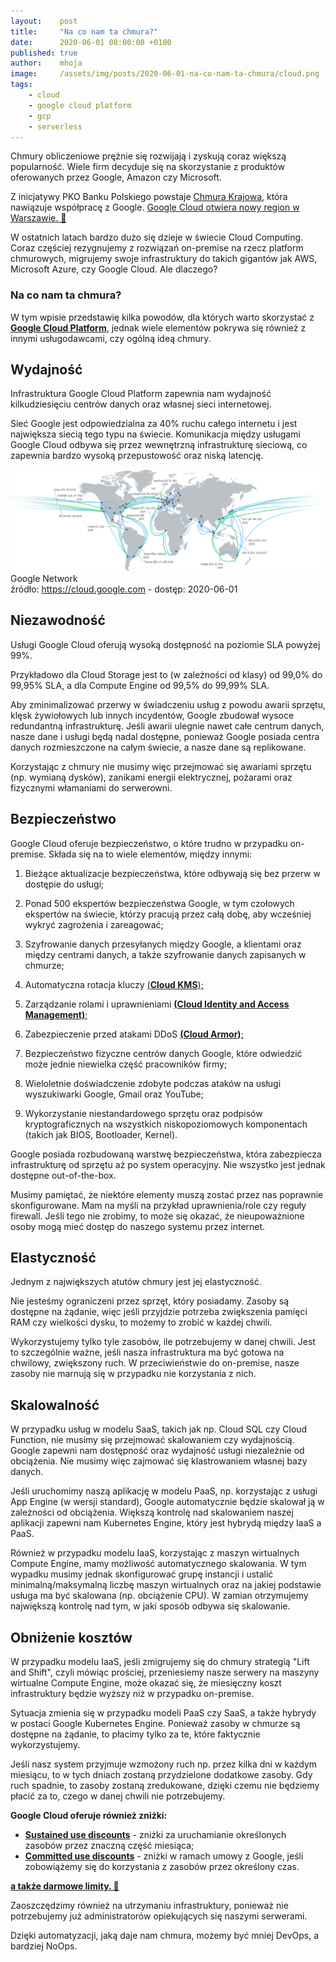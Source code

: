 ```yaml
---
layout:    post
title:     "Na co nam ta chmura?"
date:      2020-06-01 08:00:00 +0100
published: true
author:    mhoja
image:     /assets/img/posts/2020-06-01-na-co-nam-ta-chmura/cloud.png
tags:
    - cloud
    - google cloud platform
    - gcp
    - serverless
---
```


Chmury obliczeniowe prężnie się rozwijają i zyskują coraz większą popularność. Wiele firm decyduje się na skorzystanie z produktów oferowanych przez Google, Amazon czy Microsoft.

Z inicjatywy PKO Banku Polskiego powstaje [Chmura Krajowa](https://chmurakrajowa.pl/), która nawiązuje współpracę z Google. [Google Cloud otwiera nowy region w Warszawie. 🔗](https://itwiz.pl/operator-chmury-krajowej-google-cloud-otwieraja-region-google-cloud-warszawa-buduja-data-center/)

W ostatnich latach bardzo dużo się dzieje w świecie Cloud Computing. Coraz częściej rezygnujemy z rozwiązań on-premise na rzecz platform chmurowych, migrujemy swoje infrastruktury do takich gigantów jak AWS, Microsoft Azure, czy Google Cloud. Ale dlaczego?

### Na co nam ta chmura?

W tym wpisie przedstawię kilka powodów, dla których warto skorzystać z [**Google Cloud Platform**](https://cloud.google.com/), jednak wiele elementów pokrywa się również z innymi usługodawcami, czy ogólną ideą chmury.

## Wydajność

Infrastruktura Google Cloud Platform zapewnia nam wydajność kilkudziesięciu centrów danych oraz własnej sieci internetowej.

Sieć Google jest odpowiedzialna za 40% ruchu całego internetu i jest największa siecią tego typu na świecie. Komunikacja między usługami Google Cloud odbywa się przez wewnętrzną infrastrukturę sieciową, co zapewnia bardzo wysoką przepustowość oraz niską latencję.

![Google Cloud Network](/assets/img/posts/2020-06-01-na-co-nam-ta-chmura/google-cloud-network.png)
<span class="img-legend">Google Network<br />źródło: <a href="https://cloud.google.com/about/locations#network">https://cloud.google.com</a> - dostęp: 2020-06-01</span>

## Niezawodność

Usługi Google Cloud oferują wysoką dostępność na poziomie SLA powyżej 99%.

Przykładowo dla Cloud Storage jest to (w zależności od klasy) od 99,0% do 99,95% SLA, a dla Compute Engine od 99,5% do 99,99% SLA.

Aby zminimalizować przerwy w świadczeniu usług z powodu awarii sprzętu, klęsk żywiołowych lub innych incydentów, Google zbudował wysoce redundantną infrastrukturę. Jeśli awarii ulegnie nawet całe centrum danych, nasze dane i usługi będą nadal dostępne, ponieważ Google posiada centra danych rozmieszczone na całym świecie, a nasze dane są replikowane.

Korzystając z chmury nie musimy więc przejmować się awariami sprzętu (np. wymianą dysków), zanikami energii elektrycznej, pożarami oraz fizycznymi włamaniami do serwerowni.

## Bezpieczeństwo

Google Cloud oferuje bezpieczeństwo, o które trudno w przypadku on-premise. Składa się na to wiele elementów, między innymi:

1. Bieżące aktualizacje bezpieczeństwa, które odbywają się bez przerw w dostępie do usługi;

2. Ponad 500 ekspertów bezpieczeństwa Google, w tym czołowych ekspertów na świecie, którzy pracują przez całą dobę, aby wcześniej wykryć zagrożenia i zareagować;

3. Szyfrowanie danych przesyłanych między Google, a klientami oraz między centrami danych, a także szyfrowanie danych zapisanych w chmurze;

4. Automatyczna rotacja kluczy [(**Cloud KMS**);](https://cloud.google.com/kms/docs/key-rotation)

5. Zarządzanie rolami i uprawnieniami [**(Cloud Identity and Access Management)**;](https://cloud.google.com/iam)

6. Zabezpieczenie przed atakami DDoS [**(Cloud Armor)**;](https://cloud.google.com/armor)

7. Bezpieczeństwo fizyczne centrów danych Google, które odwiedzić może jednie niewielka część pracowników firmy;

8. Wieloletnie doświadczenie zdobyte podczas ataków na usługi wyszukiwarki Google, Gmail oraz YouTube;

9. Wykorzystanie niestandardowego sprzętu oraz podpisów kryptograficznych na wszystkich niskopoziomowych komponentach (takich jak BIOS, Bootloader, Kernel).

Google posiada rozbudowaną warstwę bezpieczeństwa, która zabezpiecza infrastrukturę od sprzętu aż po system operacyjny. Nie wszystko jest jednak dostępne out-of-the-box.

Musimy pamiętać, że niektóre elementy muszą zostać przez nas poprawnie skonfigurowane. Mam na myśli na przykład uprawnienia/role czy reguły firewall. Jeśli tego nie zrobimy, to może się okazać, że nieupoważnione osoby mogą mieć dostęp do naszego systemu przez internet.

## Elastyczność

Jednym z największych atutów chmury jest jej elastyczność.

Nie jesteśmy ograniczeni przez sprzęt, który posiadamy. Zasoby są dostępne na żądanie, więc jeśli przyjdzie potrzeba zwiększenia pamięci RAM czy wielkości dysku, to możemy to zrobić w każdej chwili.

Wykorzystujemy tylko tyle zasobów, ile potrzebujemy w danej chwili. Jest to szczególnie ważne, jeśli nasza infrastruktura ma być gotowa na chwilowy, zwiększony ruch. W przeciwieństwie do on-premise, nasze zasoby nie marnują się w przypadku nie korzystania z nich.

## Skalowalność

W przypadku usług w modelu SaaS, takich jak np. Cloud SQL czy Cloud Function, nie musimy się przejmować skalowaniem czy wydajnością. Google zapewni nam dostępność oraz wydajność usługi niezależnie od obciążenia. Nie musimy więc zajmować się klastrowaniem własnej bazy danych.

Jeśli uruchomimy naszą aplikację w modelu PaaS, np. korzystając z usługi App Engine (w wersji standard), Google automatycznie będzie skalował ją w zależności od obciążenia. Większą kontrolę nad skalowaniem naszej aplikacji zapewni nam Kubernetes Engine, który jest hybrydą między IaaS a PaaS.

Również w przypadku modelu IaaS, korzystając z maszyn wirtualnych Compute Engine, mamy możliwość automatycznego skalowania. W tym wypadku musimy jednak skonfigurować grupę instancji i ustalić minimalną/maksymalną liczbę maszyn wirtualnych oraz na jakiej podstawie usługa ma być skalowana (np. obciążenie CPU). W zamian otrzymujemy największą kontrolę nad tym, w jaki sposób odbywa się skalowanie.

## Obniżenie kosztów

W przypadku modelu IaaS, jeśli zmigrujemy się do chmury strategią "Lift and Shift", czyli mówiąc prościej, przeniesiemy nasze serwery na maszyny wirtualne Compute Engine, może okazać się, że miesięczny koszt infrastruktury będzie wyższy niż w przypadku on-premise.

Sytuacja zmienia się w przypadku modeli PaaS czy SaaS, a także hybrydy w postaci Google Kubernetes Engine. Ponieważ zasoby w chmurze są dostępne na żądanie, to płacimy tylko za te, które faktycznie wykorzystujemy.

Jeśli nasz system przyjmuje wzmożony ruch np. przez kilka dni w każdym miesiącu, to w tych dniach zostaną przydzielone dodatkowe zasoby. Gdy ruch spadnie, to zasoby zostaną zredukowane, dzięki czemu nie będziemy płacić za to, czego w danej chwili nie potrzebujemy.

**Google Cloud oferuje również zniżki:**

- [**Sustained use discounts**](https://cloud.google.com/compute/docs/sustained-use-discounts) - zniżki za uruchamianie określonych zasobów przez znaczną część miesiąca;
- [**Committed use discounts**](https://cloud.google.com/compute/docs/instances/signing-up-committed-use-discounts) - zniżki w ramach umowy z Google, jeśli zobowiążemy się do korzystania z zasobów przez określony czas.

[**a także darmowe limity. 🔗**](https://cloud.google.com/free)

Zaoszczędzimy również na utrzymaniu infrastruktury, ponieważ nie potrzebujemy już administratorów opiekujących się naszymi serwerami.

Dzięki automatyzacji, jaką daje nam chmura, możemy być mniej DevOps, a bardziej NoOps.

